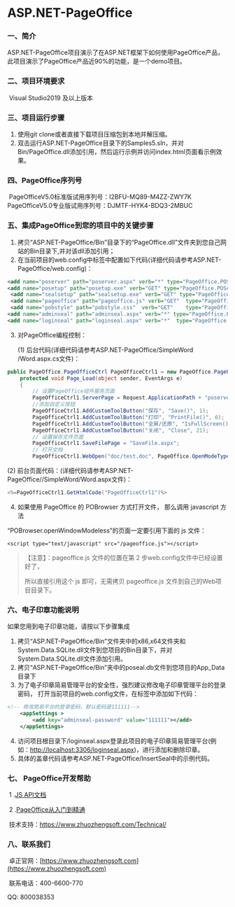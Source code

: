 # ASP.NET-PageOffice
### 一、简介

​      ASP.NET-PageOffice项目演示了在ASP.NET框架下如何使用PageOffice产品，此项目演示了PageOffice产品近90%的功能，是一个demo项目。

### 二、项目环境要求

​    Visual Studio2019 及以上版本

### 三、项目运行步骤

1. 使用git clone或者直接下载项目压缩包到本地并解压缩。
2. 双击运行ASP.NET-PageOffice目录下的Samples5.sln，并对Bin/PageOffice.dll添加引用，然后运行示例并访问index.html页面看示例效果。

### 四、PageOffice序列号

​     PageOfficeV5.0标准版试用序列号：I2BFU-MQ89-M4ZZ-ZWY7K           
​     PageOfficeV5.0专业版试用序列号：DJMTF-HYK4-BDQ3-2MBUC

### 五、集成PageOffice到您的项目中的关键步骤

1. 拷贝“ASP.NET-PageOffice/Bin”目录下的“PageOffice.dll”文件夹到您自己网站的Bin目录下,并对该dll添加引用； 
2. 在当前项目的web.config中<handlers>标签中配置如下代码(详细代码请参考ASP.NET-PageOffice/web.config)：

```xml
<add name="poserver" path="poserver.aspx" verb="*" type="PageOffice.POServer.ServerHandler"/>
<add name="posetup" path="posetup.exe" verb="GET" type="PageOffice.POServer.ServerHandler"/>
 <add name="sealsetup" path="sealsetup.exe" verb="GET" type="PageOffice.POServer.ServerHandler"/>
 <add name="pageoffice" path="pageoffice.js" verb="GET"  type="PageOffice.POServer.ServerHandler"/>
 <add name="pobstyle" path="pobstyle.css"  verb="GET"    type="PageOffice.POServer.ServerHandler"/>
<add name="adminseal" path="adminseal.aspx" verb="*" type="PageOffice.POServer.AdminSealHandler"/>
<add name="loginseal" path="loginseal.aspx" verb="*"  type="PageOffice.POServer.AdminSealHandler"/>
```
3. 对PageOffice编程控制：

   (1) 后台代码(详细代码请参考ASP.NET-PageOffice/SimpleWord /Word.aspx.cs文件)：

```c#
public PageOffice.PageOfficeCtrl PageOfficeCtrl1 = new PageOffice.PageOfficeCtrl();
    protected void Page_Load(object sender, EventArgs e)
    {
        // 设置PageOffice组件服务页面
        PageOfficeCtrl1.ServerPage = Request.ApplicationPath + "poserver.aspx";
        //添加自定义按钮
        PageOfficeCtrl1.AddCustomToolButton("保存", "Save()", 1);
        PageOfficeCtrl1.AddCustomToolButton("打印", "PrintFile()", 6);
        PageOfficeCtrl1.AddCustomToolButton("全屏/还原", "IsFullScreen()", 4);
        PageOfficeCtrl1.AddCustomToolButton("关闭", "Close", 21);
        // 设置保存文件页面
        PageOfficeCtrl1.SaveFilePage = "SaveFile.aspx";
        // 打开文档
        PageOfficeCtrl1.WebOpen("doc/test.doc", PageOffice.OpenModeType.docNormalEdit, "Tom");

```
  (2) 前台页面代码：(详细代码请参考ASP.NET-PageOffice//SimpleWord/Word.aspx文件)：

```C#
<%=PageOfficeCtrl1.GetHtmlCode("PageOfficeCtrl1")%>
```

4. 如果使用 PageOffice 的 POBrowser 方式打开文件， 那么调用 javascript 方法

“POBrowser.openWindowModeless”的页面一定要引用下面的 js 文件：

`<script type="text/javascript" src="/pageoffice.js"></script>`

> 【注意】：pageoffice.js 文件的位置在第 2 步web.config文件中已经设置好了，
>
> 所以直接引用这个 js 即可，无需拷贝 pageoffice.js 文件到自己的Web项目目录下。


### 六、电子印章功能说明

如果您用到电子印章功能，请按以下步骤集成

1. 拷贝“ASP.NET-PageOffice/Bin”文件夹中的x86,x64文件夹和System.Data.SQLite.dll文件到您项目的Bin目录下，并对System.Data.SQLite.dll文件添加引用。
2. 拷贝“ASP.NET-PageOffice/Bin”夹中的poseal.db文件到您项目的App_Data目录下
3. 为了电子印章简易管理平台的安全性，强烈建议修改电子印章管理平台的登录密码， 打开当前项目的web.config文件，在<configSections>标签中添加如下代码：

```xml
<!-- 修改简易平台的登录密码，默认密码是111111-->
	<appSettings >
		<add key="adminseal-password" value="111111"></add>
	</appSettings>
```

4. 访问项目根目录下/loginseal.aspx登录此项目的电子印章简易管理平台(例如：<http://localhost:3306/loginseal.aspx>)，进行添加和删除印章。
5. 具体的盖章代码请参考ASP.NET-PageOffice/InsertSeal中的示例代码。

### 七、 PageOffice开发帮助

​     1 .[JS API文档](https://www.zhuozhengsoft.com/help/js3/index.html)  

​     2 .[PageOffice从入门到精通](https://www.kancloud.cn/pageoffice_course_group/pageoffice_course/646953)

​     技术支持：https://www.zhuozhengsoft.com/Technical/

### 八、联系我们

​   卓正官网：[https://www.zhuozhengsoft.com](https://www.zhuozhengsoft.com)

​   联系电话：400-6600-770  

   QQ: 800038353
